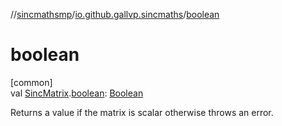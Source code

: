 //[sincmathsmp](../../index.md)/[io.github.gallvp.sincmaths](index.md)/[boolean](boolean.md)

# boolean

[common]\
val [SincMatrix](-sinc-matrix/index.md).[boolean](boolean.md): [Boolean](https://kotlinlang.org/api/latest/jvm/stdlib/kotlin/-boolean/index.html)

Returns a value if the matrix is scalar otherwise throws an error.
